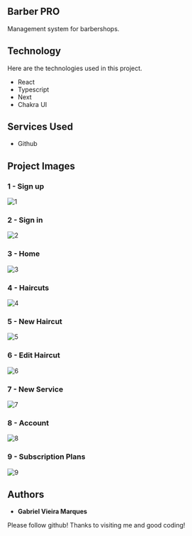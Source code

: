 ## Barber PRO
Management system for barbershops.

## Technology 

Here are the technologies used in this project.

* React
* Typescript
* Next
* Chakra UI

## Services Used

* Github

## Project Images

### 1 - Sign up

![1](https://github.com/iAmBiel/Web-Carros/assets/107372647/8131162b-6a64-468e-b1b2-01c0aa70a4f6)

### 2 - Sign in

![2](https://github.com/iAmBiel/Web-Carros/assets/107372647/20113ffa-c689-4958-a485-79eb6999238c)

### 3 - Home

![3](https://github.com/iAmBiel/Web-Carros/assets/107372647/48fdf4f8-1d7c-414e-b164-561a384e33fe)

### 4 - Haircuts

![4](https://github.com/iAmBiel/Web-Carros/assets/107372647/1fe41c80-22d1-4270-a3a9-23f05d6e7cfc)

### 5 - New Haircut

![5](https://github.com/iAmBiel/Web-Carros/assets/107372647/1fe41c80-22d1-4270-a3a9-23f05d6e7cfc)

### 6 - Edit Haircut

![6](https://github.com/iAmBiel/Web-Carros/assets/107372647/708a27be-83c0-443a-abdb-52c401a923f2)

### 7 - New Service

![7](https://github.com/iAmBiel/Web-Carros/assets/107372647/0052d22a-bd51-4512-a162-69653fda6f74)

### 8 - Account

![8](https://github.com/iAmBiel/Web-Carros/assets/107372647/7e07afca-7324-4672-90b2-8c1d824fc9b9)

### 9 - Subscription Plans

![9](https://github.com/iAmBiel/Web-Carros/assets/107372647/a2965596-cc04-41f1-98a3-b6e83ee723e5)

## Authors

* **Gabriel Vieira Marques** 

Please follow github!
Thanks to visiting me and good coding!

